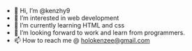 - 👋 Hi, I’m @kenzhy9
- 👀 I’m interested in web development 
- 🌱 I’m currently learning HTML and css
- 💞️ I’m looking forward to work and learn from programmers.
- 📫 How to reach me @ holokenzee@gmail.com

<!---
kenzhy9/kenzhy9 is a ✨ special ✨ repository because its `README.md` (this file) appears on your GitHub profile.
You can click the Preview link to take a look at your changes.
--->
